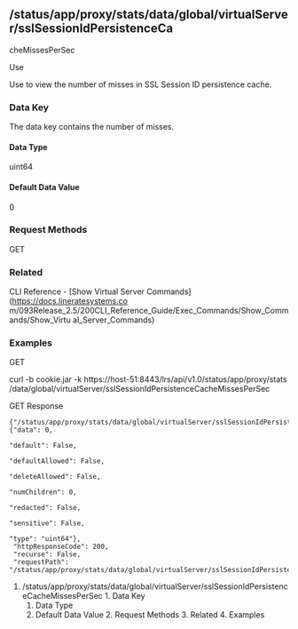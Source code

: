 ## /status/app/proxy/stats/data/global/virtualServer/sslSessionIdPersistenceCa
cheMissesPerSec

Use

Use to view the number of misses in SSL Session ID persistence cache.

### Data Key

The data key contains the number of misses.

#### Data Type

uint64

#### Default Data Value

0

### Request Methods

GET

### Related

CLI Reference - [Show Virtual Server Commands](https://docs.lineratesystems.co
m/093Release_2.5/200CLI_Reference_Guide/Exec_Commands/Show_Commands/Show_Virtu
al_Server_Commands)

### Examples

GET

curl -b cookie.jar -k https://host-51:8443/lrs/api/v1.0/status/app/proxy/stats
/data/global/virtualServer/sslSessionIdPersistenceCacheMissesPerSec

GET Response

    
    {"/status/app/proxy/stats/data/global/virtualServer/sslSessionIdPersistenceCacheMissesPerSec": {"data": 0,
                                                                                                     "default": False,
                                                                                                     "defaultAllowed": False,
                                                                                                     "deleteAllowed": False,
                                                                                                     "numChildren": 0,
                                                                                                     "redacted": False,
                                                                                                     "sensitive": False,
                                                                                                     "type": "uint64"},
     "httpResponseCode": 200,
     "recurse": False,
     "requestPath": "/status/app/proxy/stats/data/global/virtualServer/sslSessionIdPersistenceCacheMissesPerSec"}
    

  1. /status/app/proxy/stats/data/global/virtualServer/sslSessionIdPersistenceCacheMissesPerSec
    1. Data Key
      1. Data Type
      2. Default Data Value
    2. Request Methods
    3. Related
    4. Examples


